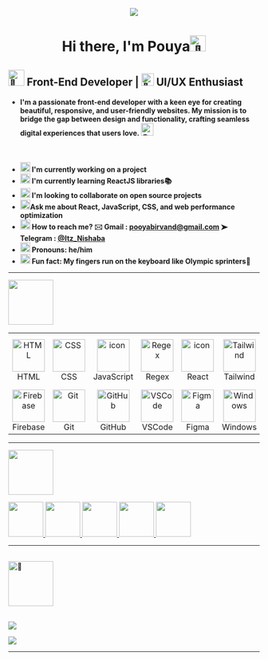 <p align="center">
 <img  src="https://i.pinimg.com/originals/2f/c2/71/2fc27113f016882d883bbc36931b1fe5.gif">
</p>
 <h1 align="center"> Hi there, I'm Pouya<img src="https://fonts.gstatic.com/s/e/notoemoji/latest/1f44b_1f3fb/512.gif" alt="👋" width="32" height="32"></h1>

##     <img src="https://fonts.gstatic.com/s/e/notoemoji/latest/1f980/512.gif" alt="🦀" width="32" height="32"> Front-End Developer |   <img src="https://fonts.gstatic.com/s/e/notoemoji/latest/1f308/512.gif" alt="🌈" width="25" height="25"> UI/UX Enthusiast

- #### I'm a passionate front-end developer with a keen eye for creating beautiful, responsive, and user-friendly websites. My mission is to bridge the gap between design and functionality, crafting seamless digital experiences that users love.  <img src="https://fonts.gstatic.com/s/e/notoemoji/latest/1fac0/512.gif" alt="🫀" width="25" height="25"> ####

<br>


- **<img src="https://fonts.gstatic.com/s/e/notoemoji/latest/2744_fe0f/512.gif" alt="❄" width="20" height="20"> I'm currently working on a project**
- **<img src="https://fonts.gstatic.com/s/e/notoemoji/latest/1f331/512.gif" alt="🌱" width="20" height="20"> I'm currently learning ReactJS  libraries📚**
- **<img src="https://fonts.gstatic.com/s/e/notoemoji/latest/1f483_1f3fb/512.gif" alt="💃" width="20" height="20"> I'm looking to collaborate on open source projects**
- **<img src="https://fonts.gstatic.com/s/e/notoemoji/latest/1f32c_fe0f/512.gif" alt="🌬" width="20" height="20">Ask me about React, JavaScript, CSS, and web performance optimization**
- **<img src="https://fonts.gstatic.com/s/e/notoemoji/latest/1f4a1/512.gif" alt="💡" width="20" height="20"> How to reach me?  🖂 Gmail : pooyabirvand@gmail.com  ➤ Telegram : <a href="https://t.me/Itz_Nishaba">@Itz_Nishaba</a>**
- **<img src="https://fonts.gstatic.com/s/e/notoemoji/latest/1f604/512.gif" alt="😄" width="20" height="20"> Pronouns: he/him**
- **<img src="https://fonts.gstatic.com/s/e/notoemoji/latest/26a1/512.gif" alt="⚡" width="20" height="20"> Fun fact: My fingers run on the keyboard like Olympic sprinters🏃**

<hr>
  <img src="https://user-images.githubusercontent.com/74038190/212284087-bbe7e430-757e-4901-90bf-4cd2ce3e1852.gif" width="90rem" height="90rem">

<table align="center">
  <tr>
    <td align="center" width="96">
        <img src="https://skillicons.dev/icons?i=html" width="65" height="65" alt="HTML" />
      <br>HTML
    </td>
    <td align="center" width="96">
        <img src="https://skillicons.dev/icons?i=css" width="65" height="65" alt="CSS" />
      <br>CSS
    </td>
    <td align="center" width="96">
        <img src="https://techstack-generator.vercel.app/js-icon.svg" alt="icon" width="65" height="65" />
      <br>JavaScript
    </td>    
    <td align="center" width="96">
        <img src="https://skillicons.dev/icons?i=regex" width="65" height="65" alt="Regex" />
      <br>Regex
    </td>
    <td align="center" width="96">
        <img src="https://techstack-generator.vercel.app/react-icon.svg" alt="icon" width="65" height="65" />
      <br>React
    </td>
    <td align="center" width="96">
        <img src="https://skillicons.dev/icons?i=tailwind" width="65" height="65" alt="Tailwind" />
      <br>Tailwind
    </td>
    <td align="center" width="96">
        <img src="https://skillicons.dev/icons?i=materialui" width="65" height="65" alt="MaterialUI" />
      <br>MaterialUI
    </td>
    <td align="center" width="96">
        <img src="https://cdn.worldvectorlogo.com/logos/framer-motion.svg" width="65" height="65" alt="Framer Motion" />
      <br>Framer Motion
    </td>
    <td align="center" width="96">
        <img src="https://techstack-generator.vercel.app/redux-icon.svg" width="65" height="65" alt="Redux" />
      <br>Redux Toolkit
    </td>
    <td align="center" width="96">
        <img src="https://seeklogo.com/images/R/react-query-logo-1340EA4CE9-seeklogo.com.png" width="65" height="65" alt="React Query" />
      <br>React Query
    </td>
    <td align="center" width="96">
        <img src="https://cdn.svgporn.com/logos/lodash.svg" width="65" height="65" alt="Lodash" />
      <br>Lodash
    </td>
  </tr>
  <tr>
    <td align="center" width="96">
        <img src="https://skillicons.dev/icons?i=firebase" width="65" height="65" alt="Firebase" />
      <br>Firebase
    </td>
    <td align="center" width="96">
        <img src="https://skillicons.dev/icons?i=git" width="65" height="65" alt="Git" />
      <br>Git
    </td>
    <td align="center" width="96">
        <img src="https://techstack-generator.vercel.app/github-icon.svg" width="65" height="65" alt="GitHub" />
      <br>GitHub
    </td>
    <td align="center" width="96">
        <img src="https://skillicons.dev/icons?i=vscode" width="65" height="65" alt="VSCode" />
      <br>VSCode
    </td>
    <td align="center" width="96">
        <img src="https://skillicons.dev/icons?i=figma" width="65" height="65" alt="Figma" />
      <br>Figma
    </td>
    <td align="center" width="96">
        <img src="https://skillicons.dev/icons?i=windows" width="65" height="65" alt="Windows" />
      <br>Windows
    </td>
  </tr>
</table>



<hr>

<a href="#">
  <img src="https://fonts.gstatic.com/s/e/notoemoji/latest/1f30d/512.gif" width="90rem" height="90rem">
</a>
<br>
<p>
  
 <a href="https://www.discord.com/pooyabirvand#0000">
   <img src="https://user-images.githubusercontent.com/74038190/235294015-47144047-25ab-417c-af1b-6746820a20ff.gif" width="70rem" height="70rem">
 </a>

  <a href="https://www.instagram.com/@ahoo3448">
   <img src="https://user-images.githubusercontent.com/74038190/235294013-a33e5c43-a01c-43f6-b44d-a406d8b4ab75.gif" width="70rem" height="70rem">
 </a>

 <a href="https://www.linkdin.com/Undefind">
   <img src="https://user-images.githubusercontent.com/74038190/235294012-0a55e343-37ad-4b0f-924f-c8431d9d2483.gif" width="70rem" height="70rem">
 </a>

  <a href="https://www.linkdin.com/Undefind">
   <img src="https://user-images.githubusercontent.com/74038190/235294010-ec412ef5-e3da-4efa-b1d4-0ab4d4638755.gif" width="70rem" height="70rem">
 </a>

  <a href="https://www.linkdin.com/Undefind">
   <img src="https://user-images.githubusercontent.com/74038190/235294011-b8074c31-9097-4a65-a594-4151b58743a8.gif" width="70rem" height="70rem">
 </a>
 <hr>
</p>
<br>
  <a href="#">
  <img src="https://fonts.gstatic.com/s/e/notoemoji/latest/1f3af/512.gif" alt="🎯" width="90rem" height="90rem">
 </a>
<br>
<br>
<p>
  <img src="https://github-profile-trophy.vercel.app/?username=PouyaBirvand&theme=gruvbox">
</p>

<a href="https://github.com/pouyabirvand">
  <img src="https://github-readme-stats.vercel.app/api?username=PouyaBirvand&show_icons=true&theme=codeSTACKr" />
  
</a>

<hr>



